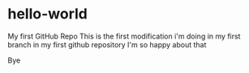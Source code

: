 # hello-world
My first GitHub Repo
This is the first modification i'm doing in my first branch in my first github repository
I'm so happy about that

Bye
